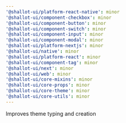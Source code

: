 ```yaml
---
'@shallot-ui/platform-react-native': minor
'@shallot-ui/component-checkbox': minor
'@shallot-ui/component-button': minor
'@shallot-ui/component-switch': minor
'@shallot-ui/component-input': minor
'@shallot-ui/component-modal': minor
'@shallot-ui/platform-nextjs': minor
'@shallot-ui/native': minor
'@shallot-ui/platform-react': minor
'@shallot-ui/component-tag': minor
'@shallot-ui/next': minor
'@shallot-ui/web': minor
'@shallot-ui/core-mixins': minor
'@shallot-ui/core-props': minor
'@shallot-ui/core-theme': minor
'@shallot-ui/core-utils': minor
---
```


Improves theme typing and creation
